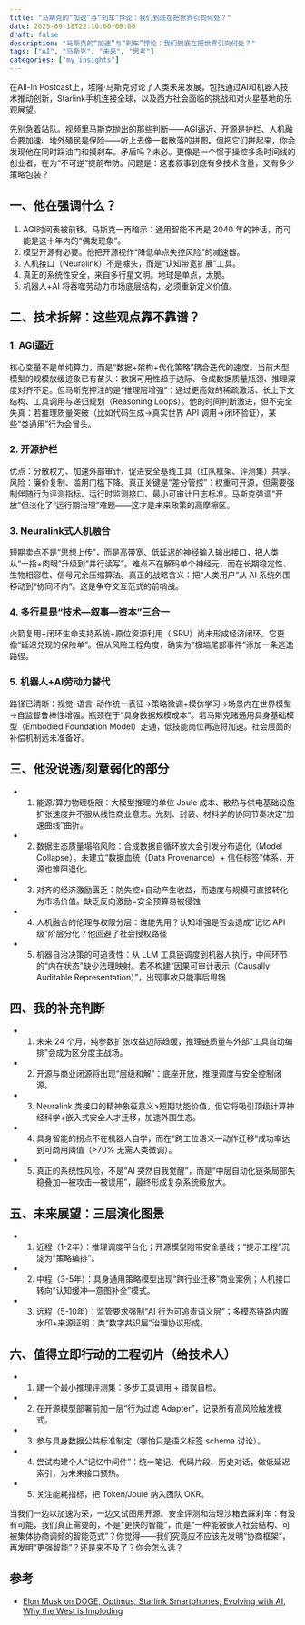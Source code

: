 ```yaml
---
title: "马斯克的“加速”与“刹车”悖论：我们到底在把世界引向何处？"
date: 2025-09-18T22:10:00+08:00
draft: false
description: "马斯克的“加速”与“刹车”悖论：我们到底在把世界引向何处？"
tags: ["AI", "马斯克", "未来", "思考"]
categories: ["my_insights"]
---
```


在All-In Postcast上，埃隆·马斯克讨论了人类未来发展，包括通过AI和机器人技术推动创新，Starlink手机连接全球，以及西方社会面临的挑战和对火星基地的乐观展望。

先别急着站队。视频里马斯克抛出的那些判断——AGI逼近、开源是护栏、人机融合要加速、地外殖民是保险——听上去像一套散落的拼图。但把它们拼起来，你会发现他在同时踩油门和摸刹车。矛盾吗？未必。更像是一个惯于操控多条时间线的创业者，在为“不可逆”提前布防。问题是：这套叙事到底有多技术含量，又有多少策略包装？

## 一、他在强调什么？  

1. AGI时间表被前移。马斯克一再暗示：通用智能不再是 2040 年的神话，而可能是这十年内的“偶发现象”。  
2. 模型开源有必要。他把开源视作“降低单点失控风险”的减速器。  
3. 人机接口（Neuralink）不是噱头，而是“认知带宽扩展”工具。  
4. 真正的系统性安全，来自多行星文明。地球是单点，太脆。  
5. 机器人+AI 将吞噬劳动力市场底层结构，必须重新定义价值。  

## 二、技术拆解：这些观点靠不靠谱？  

### 1. AGI逼近  

核心变量不是单纯算力，而是“数据+架构+优化策略”耦合迭代的速度。当前大型模型的规模放缓迹象已有苗头：数据可用性趋于边际、合成数据质量瓶颈、推理深度对齐不足。但马斯克押注的是“推理层增强”：通过更高效的稀疏激活、长上下文结构、工具调用与递归规划（Reasoning Loops）。他的时间判断激进，但不完全失真：若推理质量突破（比如代码生成→真实世界 API 调用→闭环验证），某些“类通用”行为会冒头。  

### 2. 开源护栏  

优点：分散权力、加速外部审计、促进安全基线工具（红队框架、评测集）共享。风险：廉价复制、滥用门槛下降。真正关键是“差分管控”：权重可开源，但需要强制伴随行为评测指标、运行时监测接口、最小可审计日志标准。马斯克强调“开放”但淡化了“运行期治理”难题——这才是未来政策的高摩擦区。  

### 3. Neuralink式人机融合  

短期卖点不是“思想上传”，而是高带宽、低延迟的神经输入输出接口，把人类从“十指+肉眼”升级到“并行读写”。难点不在解码单个神经元，而在长期稳定性、生物相容性、信号冗余压缩算法。真正的战略含义：把“人类用户”从 AI 系统外围移动到“协同环内”。这是争夺交互范式的前哨战。  

### 4. 多行星是“技术—叙事—资本”三合一  

火箭复用+闭环生命支持系统+原位资源利用（ISRU）尚未形成经济闭环。它更像“延迟兑现的保险单”。但从风险工程角度，确实为“极端尾部事件”添加一条逃逸路径。  

### 5. 机器人+AI劳动力替代  

路径已清晰：视觉-语言-动作统一表征→策略微调+模仿学习→场景内在世界模型→自监督鲁棒性增强。瓶颈在于“具身数据规模成本”。若马斯克赌通用具身基础模型（Embodied Foundation Model）走通，低技能岗位再造将加速。社会层面的补偿机制远未准备好。  

## 三、他没说透/刻意弱化的部分  

- 1. 能源/算力物理极限：大模型推理的单位 Joule 成本、散热与供电基础设施扩张速度并不服从线性商业意志。光刻、封装、材料学的协同节奏决定“加速曲线”曲折。  

- 2. 数据生态质量塌陷风险：合成数据自循环放大会引发分布退化（Model Collapse）。未建立“数据血统（Data Provenance）+ 信任标签”体系，开源也难阻退化。  

- 3. 对齐的经济激励匮乏：防失控≠自动产生收益，而速度与规模可直接转化为市场价值。缺乏反向激励=安全预算易被侵蚀  

- 4. 人机融合的伦理与权限分层：谁能先用？认知增强是否会造成“记忆 API 级”阶层分化？他回避了社会授权路径  

- 5. 机器自治决策的可追责性：从 LLM 工具链调度到机器人执行，中间环节的“内在状态”缺少法理映射。若不构建“因果可审计表示（Causally Auditable Representation）”，出现事故只能事后甩锅  

## 四、我的补充判断  

- 1. 未来 24 个月，纯参数扩张收益边际趋缓，推理链质量与外部“工具自动编排”会成为区分度主战场。  
- 2. 开源与商业闭源将出现“层级和解”：底座开放，推理调度与安全控制闭源。  
- 3. Neuralink 类接口的精神象征意义>短期功能价值，但它将吸引顶级计算神经科学+嵌入式安全人才迁移，加速外围生态。  
- 4. 具身智能的拐点不在机器人自学，而在“跨工位语义—动作迁移”成功率达到可商用阈值（>70% 无需人类微调）。  
- 5. 真正的系统性风险，不是“AI 突然自我觉醒”，而是“中层自动化链条局部失稳叠加—被攻击—被误用”，最终形成复杂系统级放大。  

## 五、未来展望：三层演化图景  

- 1. 近程（1-2年）：推理调度平台化；开源模型附带安全基线；“提示工程”沉淀为“策略编排”。  
- 2. 中程（3-5年）：具身通用策略模型出现“跨行业迁移”商业案例；人机接口转向“认知缓冲—意图补全”模式。  
- 3. 远程（5-10年）：监管要求强制“AI 行为可追责语义层”；多模态链路内置水印+来源证明；类“数字共识层”治理协议形成。  

## 六、值得立即行动的工程切片（给技术人）  

- 1. 建一个最小推理评测集：多步工具调用 + 错误自检。  
- 2. 在开源模型部署前加一层“行为过滤 Adapter”，记录所有高风险触发模式。  
- 3. 参与具身数据公共标准制定（哪怕只是语义标签 schema 讨论）。  
- 4. 尝试构建个人“记忆中间件”：统一笔记、代码片段、历史对话，做低延迟索引，为未来接口预热。  
- 5. 关注能耗指标，把 Token/Joule 纳入团队 OKR。  

当我们一边以加速为荣，一边又试图用开源、安全评测和治理沙箱去踩刹车：有没有可能，我们真正需要的，不是“更快的智能”，而是“一种能被嵌入社会结构、可被集体协商调频的智能范式”？你觉得——我们究竟应不应该先发明“协商框架”，再发明“更强智能”？还是来不及了？你会怎么选？

## 参考
- [Elon Musk on DOGE, Optimus, Starlink Smartphones, Evolving with AI, Why the West is Imploding](https://www.youtube.com/watch?v=qeZqZBRA-6Q)
